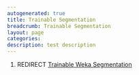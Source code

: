 ```yaml
---
autogenerated: true
title: Trainable Segmentation
breadcrumb: Trainable Segmentation
layout: page
categories: 
description: test description
---
```


1.  REDIRECT [Trainable Weka Segmentation](Trainable_Weka_Segmentation)
